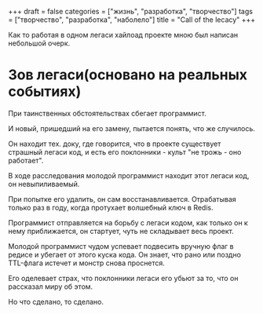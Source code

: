 +++
draft = false
categories = ["жизнь", "разработка", "творчество"]
tags = ["творчество", "разработка", "наболело"]
title = "Call of the lecacy"
+++

Как то работая в одном легаси хайлоад проекте мною был написан небольшой очерк. 

<!--more-->
# Зов легаси(основано на реальных событиях)

При таинственных обстоятельствах сбегает программист.

И новый, пришедший на его замену, пытается понять, что же случилось. 

Он находит тех. доку, где говорится, что в проекте существует страшный легаси код, и есть его поклонники - культ "не трожь - оно работает".

В ходе расследования молодой программист находит этот легаси код, он невыпиливаемый. 

При попытке его удалить, он сам восстанавливается. Отрабатывая только раз в году, когда протухает волшебный ключ в Redis. 

Программист отправляется на борьбу с легаси кодом, как только он к нему приближается, он стартует, чуть не складывает весь проект.

Молодой программист чудом успевает подвесить вручную флаг в редисе и убегает от этого куска кода. 
Он знает, что рано или поздно TTL-флага истечет и монстр снова проснется. 

Его оделевает страх, что поклонники легаси его убьют за то, что он рассказал миру об этом.

Но что сделано, то сделано.
